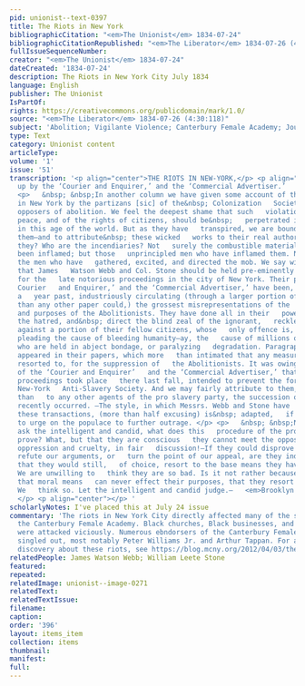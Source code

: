 ```yaml
---
pid: unionist--text-0397
title: The Riots in New York
bibliographicCitation: "<em>The Unionist</em> 1834-07-24"
bibliographicCitationRepublished: "<em>The Liberator</em> 1834-07-26 (4:30:118)"
fullIssueSequenceNumber: 
creator: "<em>The Unionist</em> 1834-07-24"
dateCreated: '1834-07-24'
description: The Riots in New York City July 1834
language: English
publisher: The Unionist
IsPartOf: 
rights: https://creativecommons.org/publicdomain/mark/1.0/
source: "<em>The Liberator</em> 1834-07-26 (4:30:118)"
subject: 'Abolition; Vigilante Violence; Canterbury Female Academy; Journalistic Debate '
type: Text
category: Unionist content
articleType: 
volume: '1'
issue: '51'
transcription: '<p align="center">THE RIOTS IN NEW-YORK,</p> <p align="center">   <em>     Gotten
  up by the ‘Courier and Enquirer,’ and the ‘Commercial Advertiser.’   </em> </p>
  <p>   &nbsp; &nbsp;In another column we have given some account of the outrage   committed
  in New York by the partizans [sic] of the&nbsp; Colonization   Society,* and the
  opposers of abolition. We feel the deepest shame that such   violations of the public
  peace, and of the rights of citizens, should be&nbsp;   perpetrated in our country,
  in this age of the world. But as they have   transpired, we are bound to publish
  them—and to attribute&nbsp; these wicked   works to their real authors. Who are
  they? Who are the incendiaries? Not   surely the combustible materials which have
  been inflamed; but those   unprincipled men who have inflamed them. Not the mob—but
  the men who have   gathered, excited, and directed the mob. We say without hesitation,
  that James   Watson Webb and Col. Stone should be held pre-eminently responsible
  for the   late notorious proceedings in the city of New York. Their papers, ‘the
  Courier   and Enquirer,’ and the ‘Commercial Advertiser,’ have been, for more than
  a   year past, industriously circulating (through a larger portion of the   community,
  than any other paper could,) the grossest misrepresentations of the   sentiments
  and purposes of the Abolitionists. They have done all in their   power to awaken
  the hatred, and&nbsp; direct the blind zeal of the ignorant,   reckless, and unprincipled
  against a portion of their fellow citizens, whose   only offence is, that they are
  pleading the cause of bleeding humanity—ay, the   cause of millions of Americans,
  who are held in abject bondage, or paralyzing   degradation. Paragraphs have repeatedly
  appeared in their papers, which more   than intimated that any measures should be
  resorted to, for the suppression of   the Abolitionists. It was owing to the exertions
  of the ‘Courier and Enquirer’   and the ‘Commercial Advertiser,’ that the disgraceful
  proceedings took place   there last fall, intended to prevent the formation of the
  New-York   Anti-Slavery Society. And we may fairly attribute to them, more perhaps
  than   to any other agents of the pro slavery party, the succession of riots that   have
  recently occurred. —The style, in which Messrs. Webb and Stone have   remarked upon
  these transactions, (more than half excusing) is&nbsp; adapted,   if it be not designed,
  to urge on the populace to further outrage. </p> <p>   &nbsp; &nbsp;Now we would
  ask the intelligent and candid, what does this   procedure of the pro slavery party
  prove? What, but that they are conscious   they cannot meet the opposers of American
  oppression and cruelty, in fair   discussion!—If they could disprove our statements,
  refute our arguments, or   turn the point of our appeal, are they indeed such men,
  that they would still,   of choice, resort to the base means they have been using?
  We are unwilling to   think they are so bad. Is it not rather because they foresee
  that moral means   can never effect their purposes, that they resort to brute force?&nbsp;
  We   think so. Let the intelligent and candid judge.—   <em>Brooklyn Unionist.</em>
  </p> <p align="center"></p> '
scholarlyNotes: I've placed this at July 24 issue
commentary: 'The riots in New York City directly affected many of the students at
  the Canterbury Female Academy. Black churches, Black businesses, and white abolitionists
  were attacked viciously. Numerous ebndorsers of the Canterbury Female Academy were
  singled out, most notably Peter Williams Jr. and Arthur Tappan. For an interesting
  discovery about these riots, see https://blog.mcny.org/2012/04/03/the-abolitionist-riots-of-1834/ '
relatedPeople: James Watson Webb; William Leete Stone
featured: 
repeated: 
relatedImage: unionist--image-0271
relatedText: 
relatedTextIssue: 
filename: 
caption: 
order: '396'
layout: items_item
collection: items
thumbnail: 
manifest: 
full: 
---
```

